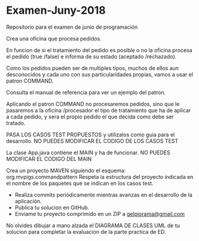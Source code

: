 # Examen-Juny-2018
Repositorio para el examen de junio de programación

Crea una oficina que procesa pedidos.

En funcion de si el tratamiento del pedido es posible o no
la oficina procesa el pedido (true /false)
e informa de su estado (aceptado /rechazado).

Como los pedidos pueden ser de multiples tipos,
muchos de ellos aun desconocidos y cada uno
con sus particularidades propias,
vamos a usar el patron COMMAND.

Consulta el manual de referencia para ver un ejemplo del patron.

Aplicando el patron COMMAND no procesaremos pedidos,
sino que le pasaremos a la oficina /procesador
el tipo de tratamiento que ha de aplicar a cada pedido,
y sera el propio pedido el que decida como debe ser tratado.

PASA LOS CASOS TEST PROPUESTOS y utilizalos como guia para el desarrollo.
NO PUEDES MODIFICAR EL CODIGO DE LOS CASOS TEST

La clase App.java contiene el MAIN y ha de funcionar.
NO PUEDES MODIFICAR EL CODIGO DEL MAIN

Crea un proyecto MAVEN siguiendo el esquema: org.mvpigs.commandpattern
Respeta la estructura del proyecto indicada
en el nombre de los paquetes que se indican en los casos test.

- Realiza commits periódicamente mientras avanzas en el desarrollo de la aplicación.
- Publica tu solucion en GitHub.
- Enviame tu proyecto comprimido en un ZIP a gelpiorama@gmail.com

No olvides dibujar a mano alzada el DIAGRAMA DE CLASES UML de tu solucion
para completar la evaluacion de la parte practica de ED.
